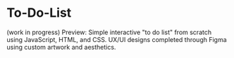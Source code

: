 # To-Do-List

(work in progress)
Preview: Simple interactive "to do list" from scratch using JavaScript, HTML, and CSS. UX/UI designs completed through Figma using custom artwork and aesthetics.
